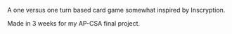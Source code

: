 A one versus one turn based card game somewhat inspired by Inscryption.

Made in 3 weeks for my AP-CSA final project.
